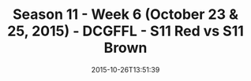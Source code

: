 ---
title: Season 11 - Week 6 (October 23 & 25, 2015) - DCGFFL - S11 Red vs S11 Brown
teams-score:
- team: _teams/s11-red.md
  score: 26
- team: _teams/s11-brown.md
  score: 13
mvp: Sheerod Wilkerson (Red), Patrick Kozak (Brown)
game-ball: ''
sportsperson: ''
season: 11
week: 6
date: '2015-10-26T13:51:39'
pageid: season-11-week-6-942-vs-938
---